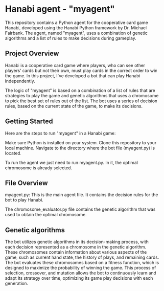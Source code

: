 # Hanabi agent - "myagent"

This repository contains a Python agent for the cooperative card game Hanabi, developed using the Hanabi Python framework by Dr. Michael Fairbank. The agent, named "myagent", uses a combination of genetic algorithms and a list of rules to make decisions during gameplay.

## Project Overview

Hanabi is a cooperative card game where players, who can see other players' cards but not their own, must play cards in the correct order to win the game. In this project, I've developed a bot that can play Hanabi independently.

The logic of "myagent" is based on a combination of a list of rules that are strategies to play the game and genetic algorithms that uses a chromosome to pick the best set of rules out of the list. The bot uses a series of decision rules, based on the current state of the game, to make its decisions.

## Getting Started

Here are the steps to run "myagent" in a Hanabi game:

Make sure Python is installed on your system.
Clone this repository to your local machine.
Navigate to the directory where the bot file (myagent.py) is located.

To run the agent we just need to run myagent.py. In it, the optimal chromosome is already selected.

## File Overview

myagent.py: This is the main agent file. It contains the decision rules for the bot to play Hanabi.

The chromosome_evaluator.py file contains the genetic algorithm that was used to obtain the optimal chromosome.

## Genetic algorithms
The bot utilizes genetic algorithms in its decision-making process, with each decision represented as a chromosome in the genetic algorithm. These chromosomes contain information about various aspects of the game, such as current hand state, the history of plays, and remaining cards. The bot evaluates these chromosomes based on a fitness function, which is designed to maximize the probability of winning the game. This process of selection, crossover, and mutation allows the bot to continuously learn and adapt its strategy over time, optimizing its game play decisions with each generation.
